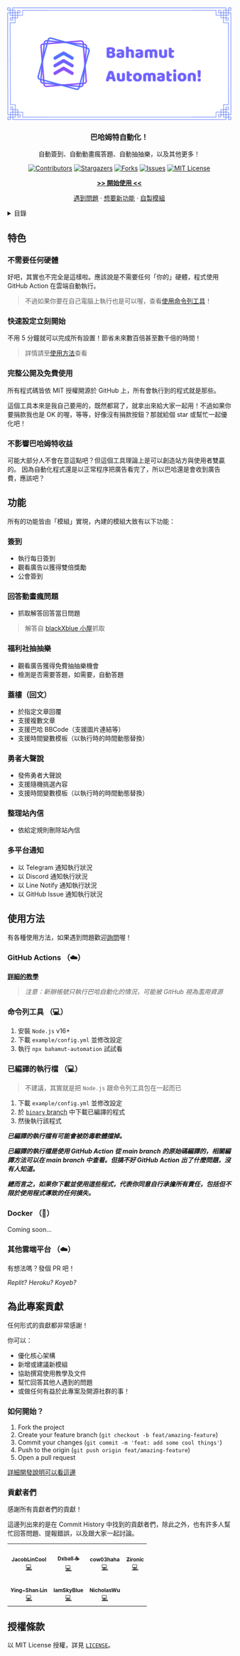 
<br />
<div align="center">
  
[![Banner][banner-img]][github-url]

### 巴哈姆特自動化！

自動簽到、自動動畫瘋答題、自動抽抽樂，以及其他更多！

[![Contributors][contributors-shield]][contributors-url]
[![Stargazers][stars-shield]][stars-url]
[![Forks][forks-shield]][forks-url]
[![Issues][issues-shield]][issues-url]
[![MIT License][license-shield]][license-url]

[**>> 開始使用 <<**](#使用方法)

[遇到問題][discussion-qa] ·
[想要新功能][discussion-idea] ·
[自製模組](./src/modules/module.js)

</div>

<!-- TABLE OF CONTENTS -->
<details>
  <summary>目錄</summary>

  1. [特色](#特色)
     - [不需要任何硬體](#不需要任何硬體)
     - [快速設定立刻開始](#快速設定立刻開始)
     - [完整公開及免費使用](#完整公開及免費使用)
     - [不影響巴哈姆特收益](#不影響巴哈姆特收益)
  2. [功能](#功能)
     - [簽到](#簽到)
     - [回答動畫瘋問題](#回答動畫瘋問題)
     - [福利社抽抽樂](#福利社抽抽樂)
     - [蓋樓（回文）](#蓋樓（回文）)
     - [勇者大聲說](#勇者大聲說)
     - [整理站內信](#整理站內信)
     - [多平台通知](#多平台通知)
  3. [使用方法](#使用方法)
     - [使用 GitHub Action （☁️）](#use-github-action)
     - [命令列工具 （💻）](#use-cli)
     - [已編譯的執行檔 （💻）](#use-binary)
     - [Docker （🐳）](#use-docker)
     - [其他雲端平台 （☁️）](#use-other-platforms)
  4. [為此專案貢獻](#為此專案貢獻)
     - [如何開始？](#如何開始)
     - [貢獻者們](#貢獻者們)

</details>

## 特色

### 不需要任何硬體

好吧，其實也不完全是這樣啦。應該說是不需要任何「你的」硬體，程式使用 GitHub Action 在雲端自動執行。

> 不過如果你要在自己電腦上執行也是可以喔，查看[使用命令列工具](#use-cli)！

### 快速設定立刻開始

不用 5 分鐘就可以完成所有設置！節省未來數百倍甚至數千倍的時間！

> 詳情請至[使用方法](#使用方法)查看

### 完整公開及免費使用

所有程式碼皆依 MIT 授權開源於 GitHub 上，所有會執行到的程式就是那些。

這個工具本來是我自己要用的，既然都寫了，就拿出來給大家一起用！不過如果你要捐款我也是 OK 的喔，等等，好像沒有捐款按鈕？那就給個 star 或幫忙一起優化吧！

### 不影響巴哈姆特收益

可能大部分人不會在意這點吧？但這個工具理論上是可以創造站方與使用者雙贏的。
因為自動化程式還是以正常程序把廣告看完了，所以巴哈還是會收到廣告費，應該吧？

## 功能

所有的功能皆由「模組」實現，內建的模組大致有以下功能：

### 簽到

- 執行每日簽到
- 觀看廣告以獲得雙倍獎勵
- 公會簽到

### 回答動畫瘋問題

- 抓取解答回答當日問題

> 解答自 [blackXblue 小屋](https://home.gamer.com.tw/homeindex.php?owner=blackxblue)抓取

### 福利社抽抽樂

- 觀看廣告獲得免費抽抽樂機會
- 檢測是否需要答題，如需要，自動答題

### 蓋樓（回文）

- 於指定文章回覆
- 支援複數文章
- 支援巴哈 BBCode（支援圖片連結等）
- 支援時間變數模板（以執行時的時間動態替換）

### 勇者大聲說

- 發佈勇者大聲說
- 支援隨機挑選內容
- 支援時間變數模板（以執行時的時間動態替換）

### 整理站內信

- 依給定規則刪除站內信

### 多平台通知

- 以 Telegram 通知執行狀況
- 以 Discord 通知執行狀況
- 以 Line Notify 通知執行狀況
- 以 GitHub Issue 通知執行狀況

## 使用方法

有各種使用方法，如果遇到問題歡迎[詢問][discussion-qa]喔！

<a id="use-github-action"></a>

### GitHub Actions （☁️）

[**詳細的教學**](https://jacoblincool.github.io/Bahamut-Automation/tutorial)

> _注意：新辦帳號只執行巴哈自動化的情況，可能被 GitHub 視為濫用資源_

<a id="use-cli"></a>

### 命令列工具 （💻）

1. 安裝 `Node.js` v16+
2. 下載 `example/config.yml` 並修改設定
3. 執行 `npx bahamut-automation` 試試看

<a id="use-binary"></a>

### 已編譯的執行檔 （💻）

> 不建議，其實就是把 `Node.js` 跟命令列工具包在一起而已

1. 下載 `example/config.yml` 並修改設定
2. 於 [`binary` branch](https://github.com/JacobLinCool/Bahamut-Automation/tree/binary) 中下載已編譯的程式
3. 然後執行該程式

***已編譯的執行檔有可能會被防毒軟體擋掉。***

***已編譯的執行檔是使用 GitHub Action 從 main branch 的原始碼編譯的，相關編譯方法可以在 main branch 中查看。但搞不好 GitHub Action 出了什麼問題，沒有人知道。***

***總而言之，如果你下載並使用這些程式，代表你同意自行承擔所有責任，包括但不限於使用程式導致的任何損失。***

<a id="use-docker"></a>

### Docker （🐳）

Coming soon...

<a id="use-other-platforms"></a>

### 其他雲端平台 （☁️）

有想法嗎？發個 PR 吧！

_Replit?_ _Heroku?_ _Koyeb?_

## 為此專案貢獻

任何形式的貢獻都非常感謝！

你可以：

- 優化核心架構
- 新增或建議新模組
- 協助撰寫使用教學及文件
- 幫忙回答其他人遇到的問題
- 或做任何有益於此專案及開源社群的事！

### 如何開始？

1. Fork the project
2. Create your feature branch (`git checkout -b feat/amazing-feature`)
3. Commit your changes (`git commit -m 'feat: add some cool things'`)
4. Push to the origin (`git push origin feat/amazing-feature`)
5. Open a pull request

[詳細開發說明可以看這邊](./CONTRIBUTING.md)

### 貢獻者們

感謝所有貢獻者們的貢獻！

這邊列出來的是在 Commit History 中找到的貢獻者們，除此之外，也有許多人幫忙回答問題、提報錯誤，以及跟大家一起討論。

<!-- ALL-CONTRIBUTORS-LIST:START - Do not remove or modify this section -->
<!-- prettier-ignore-start -->
<!-- markdownlint-disable -->
<table>
  <tr>
    <td align="center"><a href="https://jacoblin.cool/"><img src="https://avatars.githubusercontent.com/u/28478594?v=4?s=96" width="96px;" alt=""/><br /><sub><b>JacobLinCool</b></sub></a><br /><a href="https://github.com/JacobLinCool/Bahamut-Automation/commits?author=JacobLinCool" title="Code">💻</a></td>
    <td align="center"><a href="https://dxball.github.io/"><img src="https://avatars.githubusercontent.com/u/194673?v=4?s=96" width="96px;" alt=""/><br /><sub><b>Dxball ☕</b></sub></a><br /><a href="https://github.com/JacobLinCool/Bahamut-Automation/commits?author=dxball" title="Code">💻</a></td>
    <td align="center"><a href="https://cow03haha.github.io/"><img src="https://avatars.githubusercontent.com/u/44705326?v=4?s=96" width="96px;" alt=""/><br /><sub><b>cow03haha</b></sub></a><br /><a href="https://github.com/JacobLinCool/Bahamut-Automation/commits?author=cow03haha" title="Code">💻</a></td>
    <td align="center"><a href="https://github.com/Tony-Liou"><img src="https://avatars.githubusercontent.com/u/13446378?v=4?s=96" width="96px;" alt=""/><br /><sub><b>Zironic</b></sub></a><br /><a href="https://github.com/JacobLinCool/Bahamut-Automation/commits?author=Tony-Liou" title="Code">💻</a></td>
  </tr>
  <tr>
    <td align="center"><a href="https://github.com/yslinear"><img src="https://avatars.githubusercontent.com/u/31029063?v=4?s=96" width="96px;" alt=""/><br /><sub><b>Ying-Shan Lin</b></sub></a><br /><a href="https://github.com/JacobLinCool/Bahamut-Automation/commits?author=yslinear" title="Code">💻</a></td>
    <td align="center"><a href="https://github.com/IamSkyBlue"><img src="https://avatars.githubusercontent.com/u/34653812?v=4?s=96" width="96px;" alt=""/><br /><sub><b>IamSkyBlue</b></sub></a><br /><a href="https://github.com/JacobLinCool/Bahamut-Automation/commits?author=IamSkyBlue" title="Code">💻</a></td>
    <td align="center"><a href="https://github.com/nico12313"><img src="https://avatars.githubusercontent.com/u/27029472?v=4?s=96" width="96px;" alt=""/><br /><sub><b>NicholasWu</b></sub></a><br /><a href="https://github.com/JacobLinCool/Bahamut-Automation/commits?author=nico12313" title="Code">💻</a></td>
  </tr>
</table>

<!-- markdownlint-restore -->
<!-- prettier-ignore-end -->

<!-- ALL-CONTRIBUTORS-LIST:END -->

## 授權條款

以 MIT License 授權，詳見 [`LICENSE`](./LICENSE)。

<!-- Links! -->
[banner-img]: web/Bahamut-Automation.png
[github-url]: https://github.com/JacobLinCool/Bahamut-Automation
[discussion]: https://github.com/JacobLinCool/Bahamut-Automation/discussions
[discussion-qa]: https://github.com/JacobLinCool/Bahamut-Automation/discussions/new?category=-q-a-%E6%88%91%E8%A6%81%E5%95%8F%E5%95%8F%E9%A1%8C
[discussion-idea]: https://github.com/JacobLinCool/Bahamut-Automation/discussions/new?category=ideas
[contributors-shield]: https://img.shields.io/github/contributors/JacobLinCool/Bahamut-Automation.svg?style=flat-square&color=6f61ff
[contributors-url]: https://github.com/JacobLinCool/Bahamut-Automation/graphs/contributors
[stars-shield]: https://img.shields.io/github/stars/JacobLinCool/Bahamut-Automation.svg?style=flat-square&color=6f61ff
[stars-url]: https://github.com/JacobLinCool/Bahamut-Automation/stargazers
[forks-shield]: https://img.shields.io/github/forks/JacobLinCool/Bahamut-Automation.svg?style=flat-square&color=6f61ff
[forks-url]: https://github.com/JacobLinCool/Bahamut-Automation/network/members
[issues-shield]: https://img.shields.io/github/issues/JacobLinCool/Bahamut-Automation.svg?style=flat-square&color=6f61ff
[issues-url]: https://github.com/JacobLinCool/Bahamut-Automation/issues
[license-shield]: https://img.shields.io/github/license/JacobLinCool/Bahamut-Automation.svg?style=flat-square&color=6f61ff
[license-url]: https://github.com/JacobLinCool/Bahamut-Automation/blob/main/LICENSE
[product-screenshot]: images/screenshot.png
